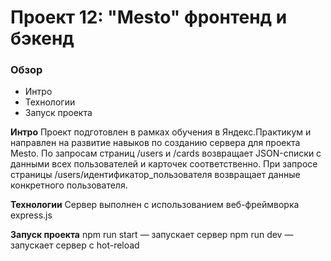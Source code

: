 # Проект 12: "Mesto" фронтенд и бэкенд

### Обзор

* Интро
* Технологии
* Запуск проекта

**Интро**
Проект подготовлен в рамках обучения в Яндекс.Практикум и направлен на развитие навыков по созданию сервера для проекта Mesto.
По запросам страниц /users и /cards возвращает JSON-списки с данными всех пользователей и карточек соответственно.
При запросе страницы /users/идентификатор_пользователя возвращает данные конкретного пользователя.

**Технологии**
Сервер выполнен с использованием веб-фреймворка express.js

**Запуск проекта**
npm run start — запускает сервер
npm run dev — запускает сервер с hot-reload

